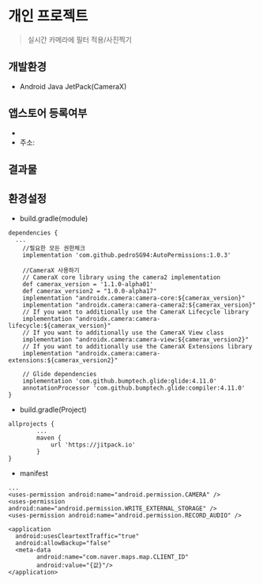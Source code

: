 개인 프로젝트
==============================
>실시간 카메라에 필터 적용/사진찍기

개발환경
-----------------
* Android Java JetPack(CameraX)

앱스토어 등록여부
-----------------
* 
* 주소: 

결과물
-----------------

환경설정
-----------------
- build.gradle(module)
```
dependencies {
  ...
    //필요한 모든 권한체크
    implementation 'com.github.pedroSG94:AutoPermissions:1.0.3'

    //CameraX 사용하기
    // CameraX core library using the camera2 implementation
    def camerax_version = '1.1.0-alpha01'
    def camerax_version2 = "1.0.0-alpha17"
    implementation "androidx.camera:camera-core:${camerax_version}"
    implementation "androidx.camera:camera-camera2:${camerax_version}"
    // If you want to additionally use the CameraX Lifecycle library
    implementation "androidx.camera:camera-lifecycle:${camerax_version}"
    // If you want to additionally use the CameraX View class
    implementation "androidx.camera:camera-view:${camerax_version2}"
    // If you want to additionally use the CameraX Extensions library
    implementation "androidx.camera:camera-extensions:${camerax_version2}"

    // Glide dependencies
    implementation 'com.github.bumptech.glide:glide:4.11.0'
    annotationProcessor 'com.github.bumptech.glide:compiler:4.11.0'
}
```
- build.gradle(Project)
```
allprojects {
        ...
        maven {
            url 'https://jitpack.io'
        }
}
```
- manifest
```
...
<uses-permission android:name="android.permission.CAMERA" />
<uses-permission android:name="android.permission.WRITE_EXTERNAL_STORAGE" />
<uses-permission android:name="android.permission.RECORD_AUDIO" />

<application
  android:usesCleartextTraffic="true"
  android:allowBackup="false"
  <meta-data
        android:name="com.naver.maps.map.CLIENT_ID"
        android:value="{값}"/>
</application>        
```
